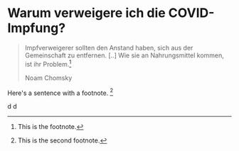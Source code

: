 [comment]: <> (https://www.markdownguide.org/cheat-sheet/)

# Warum verweigere ich die COVID-Impfung?

> Impfverweigerer sollten den Anstand haben, sich aus der Gemeinschaft zu entfernen. [..] Wie sie an Nahrungsmittel kommen, ist ihr Problem.[^1]
> 
> Noam Chomsky

Here's a sentence with a footnote. [^2]

[^1]: This is the footnote.
[^2]: This is the second footnote.

d
d